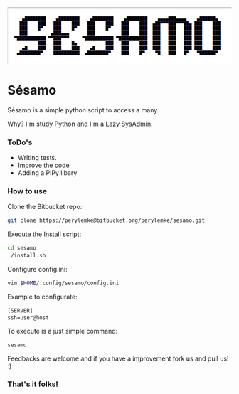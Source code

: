 ![Sesamo](img/sesamo.png)

**Sésamo**
===================
Sésamo is a simple python script to access a many.

Why? I'm study Python and I'm a Lazy SysAdmin.

### ToDo's

- Writing tests.
- Improve the code
- Adding a PiPy libary

### How to use

Clone the Bitbucket repo:
```bash
git clone https://perylemke@bitbucket.org/perylemke/sesamo.git
```

Execute the Install script:
```bash
cd sesamo
./install.sh
```

Configure config.ini:
```bash
vim $HOME/.config/sesamo/config.ini
```

Example to configurate:
```
[SERVER]
ssh=user@host
```

To execute is a just simple command:
```bash
sesamo
```

Feedbacks are welcome and if you have a improvement fork us and pull us! :)

### That's it folks!

